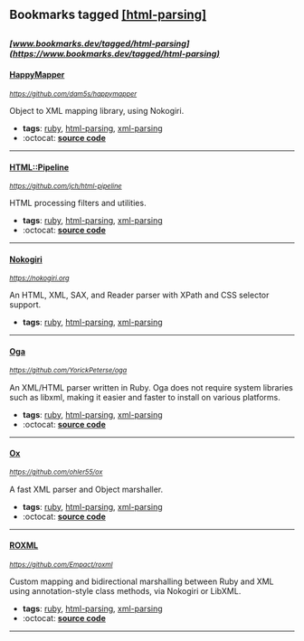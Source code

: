 ## Bookmarks tagged [[html-parsing]](https://www.bookmarks.dev/search?q=[html-parsing])

_<sup><sup>[www.bookmarks.dev/tagged/html-parsing](https://www.bookmarks.dev/tagged/html-parsing)</sup></sup>_
---
#### [HappyMapper](https://github.com/dam5s/happymapper)
_<sup>https://github.com/dam5s/happymapper</sup>_

Object to XML mapping library, using Nokogiri.
* **tags**: [ruby](../tagged/ruby.md), [html-parsing](../tagged/html-parsing.md), [xml-parsing](../tagged/xml-parsing.md)
* :octocat: **[source code](https://github.com/dam5s/happymapper)**
---
#### [HTML::Pipeline](https://github.com/jch/html-pipeline)
_<sup>https://github.com/jch/html-pipeline</sup>_

HTML processing filters and utilities.
* **tags**: [ruby](../tagged/ruby.md), [html-parsing](../tagged/html-parsing.md), [xml-parsing](../tagged/xml-parsing.md)
* :octocat: **[source code](https://github.com/jch/html-pipeline)**
---
#### [Nokogiri](https://nokogiri.org)
_<sup>https://nokogiri.org</sup>_

An HTML, XML, SAX, and Reader parser with XPath and CSS selector support.
* **tags**: [ruby](../tagged/ruby.md), [html-parsing](../tagged/html-parsing.md), [xml-parsing](../tagged/xml-parsing.md)
---
#### [Oga](https://github.com/YorickPeterse/oga)
_<sup>https://github.com/YorickPeterse/oga</sup>_

An XML/HTML parser written in Ruby. Oga does not require system libraries such as libxml, making it easier and faster to install on various platforms.
* **tags**: [ruby](../tagged/ruby.md), [html-parsing](../tagged/html-parsing.md), [xml-parsing](../tagged/xml-parsing.md)
* :octocat: **[source code](https://github.com/YorickPeterse/oga)**
---
#### [Ox](https://github.com/ohler55/ox)
_<sup>https://github.com/ohler55/ox</sup>_

A fast XML parser and Object marshaller.
* **tags**: [ruby](../tagged/ruby.md), [html-parsing](../tagged/html-parsing.md), [xml-parsing](../tagged/xml-parsing.md)
* :octocat: **[source code](https://github.com/ohler55/ox)**
---
#### [ROXML](https://github.com/Empact/roxml)
_<sup>https://github.com/Empact/roxml</sup>_

Custom mapping and bidirectional marshalling between Ruby and XML using annotation-style class methods, via Nokogiri or LibXML.
* **tags**: [ruby](../tagged/ruby.md), [html-parsing](../tagged/html-parsing.md), [xml-parsing](../tagged/xml-parsing.md)
* :octocat: **[source code](https://github.com/Empact/roxml)**
---
